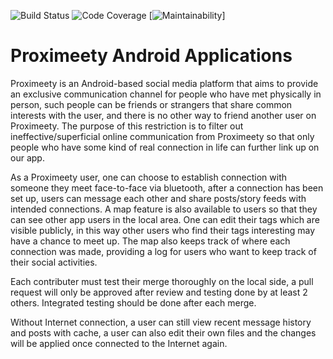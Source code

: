![Build Status](https://img.shields.io/cirrus/github/Proximeety/ProximeetyApp)
![Code Coverage](https://img.shields.io/codeclimate/coverage/Proximeety/ProximeetyApp)
[![Maintainability](https://img.shields.io/codeclimate/maintainability/Proximeety/ProximeetyApp)]

# Proximeety Android Applications

Proximeety is an Android-based social media platform that aims to provide an exclusive communication
channel for people who have met physically in person, such people can be friends or strangers that
share common interests with the user, and there is no other way to friend another user on
Proximeety. The purpose of this restriction is to filter out ineffective/superficial online
communication from Proximeety so that only people who have some kind of real connection in life can
further link up on our app.

As a Proximeety user, one can choose to establish connection with someone they meet face-to-face via
bluetooth, after a connection has been set up, users can message each other and share posts/story
feeds with intended connections. A map feature is also available to users so that they can see other
app users in the local area. One can edit their tags which are visible publicly, in this way other
users who find their tags interesting may have a chance to meet up. The map also keeps track of
where each connection was made, providing a log for users who want to keep track of their social
activities.

Each contributer must test their merge thoroughly on the local side, a pull request will only be
approved after review and testing done by at least 2 others. Integrated testing should be done after
each merge.

Without Internet connection, a user can still view recent message history and posts with cache, a
user can also edit their own files and the changes will be applied once connected to the Internet
again.
